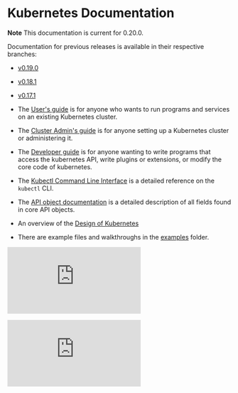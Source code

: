 # Kubernetes Documentation

**Note**
This documentation is current for 0.20.0.

Documentation for previous releases is available in their respective branches:
   * [v0.19.0](https://github.com/GoogleCloudPlatform/kubernetes/tree/master/release-0.19.0/docs)
   * [v0.18.1](https://github.com/GoogleCloudPlatform/kubernetes/tree/release-0.18/docs)
   * [v0.17.1](https://github.com/GoogleCloudPlatform/kubernetes/tree/release-0.17/docs)

* The [User's guide](user-guide.md) is for anyone who wants to run programs and services on an existing Kubernetes cluster.

* The [Cluster Admin's guide](cluster-admin-guide.md) is for anyone setting up a Kubernetes cluster or administering it.

* The [Developer guide](developer-guide.md) is for anyone wanting to write programs that access the kubernetes API,
 write plugins or extensions, or modify the core code of kubernetes.

* The [Kubectl Command Line Interface](kubectl.md) is a detailed reference on the `kubectl` CLI.

* The [API object documentation](http://kubernetes.io/third_party/swagger-ui/) is a detailed description of all fields found in core API objects.

* An overview of the [Design of Kubernetes](design)

* There are example files and walkthroughs in the [examples](../examples) folder.


[![Analytics](https://kubernetes-site.appspot.com/UA-36037335-10/GitHub/docs/README.md?pixel)]()


[![Analytics](https://kubernetes-site.appspot.com/UA-36037335-10/GitHub/release-0.20.0/docs/README.md?pixel)]()
